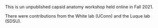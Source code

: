 This is un unpublished capsid anatomy workshop held online in Fall 2021.

There were contributions from the White lab (UConn) and the Luque lab (SDSU).
